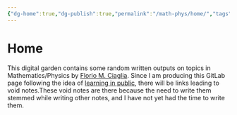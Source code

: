```yaml
---
{"dg-home":true,"dg-publish":true,"permalink":"/math-phys/home/","tags":"gardenEntry","dgPassFrontmatter":true}
---
```



# Home

This digital garden contains some random written outputs on topics in Mathematics/Physics by [Florio M. Ciaglia](https://orcid.org/0000-0002-8987-1181). Since I am producing this GitLab page following the idea of [learning in public](https://notes.nicolevanderhoeven.com/Learning+in+public), there will be links leading to void notes.These void notes are there because the need to write them stemmed while writing other notes, and I have not yet had the time to write them. 

